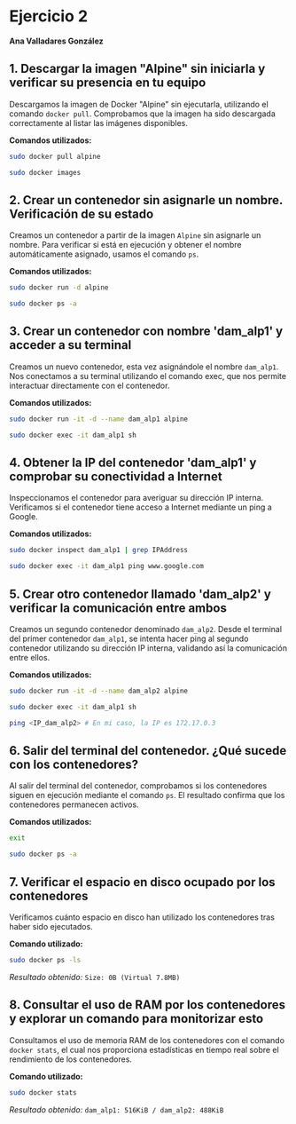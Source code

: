# Ejercicio 2  
**Ana Valladares González**

## 1. Descargar la imagen "Alpine" sin iniciarla y verificar su presencia en tu equipo  
Descargamos la imagen de Docker "Alpine" sin ejecutarla, utilizando el comando `docker pull`. Comprobamos que la imagen ha sido descargada correctamente al listar las imágenes disponibles.

**Comandos utilizados:**  
```bash
sudo docker pull alpine
```
```bash
sudo docker images
```

## 2. Crear un contenedor sin asignarle un nombre. Verificación de su estado
Creamos un contenedor a partir de la imagen `Alpine` sin asignarle un nombre. Para verificar si está en ejecución y obtener el nombre automáticamente asignado, usamos el comando `ps`.

**Comandos utilizados:**
```bash
sudo docker run -d alpine
```
```bash
sudo docker ps -a
```

## 3. Crear un contenedor con nombre 'dam_alp1' y acceder a su terminal
Creamos un nuevo contenedor, esta vez asignándole el nombre `dam_alp1`. Nos conectamos a su terminal utilizando el comando exec, que nos permite interactuar directamente con el contenedor.

**Comandos utilizados:**
```bash
sudo docker run -it -d --name dam_alp1 alpine
```
```bash
sudo docker exec -it dam_alp1 sh
```

## 4. Obtener la IP del contenedor 'dam_alp1' y comprobar su conectividad a Internet
Inspeccionamos el contenedor para averiguar su dirección IP interna. Verificamos si el contenedor tiene acceso a Internet mediante un ping a Google.

**Comandos utilizados:**
```bash
sudo docker inspect dam_alp1 | grep IPAddress
```
```bash
sudo docker exec -it dam_alp1 ping www.google.com
```

## 5. Crear otro contenedor llamado 'dam_alp2' y verificar la comunicación entre ambos
Creamos un segundo contenedor denominado `dam_alp2`. Desde el terminal del primer contenedor `dam_alp1`, se intenta hacer ping al segundo contenedor utilizando su dirección IP interna, validando así la comunicación entre ellos.

**Comandos utilizados:**
```bash
sudo docker run -it -d --name dam_alp2 alpine
```
```bash
sudo docker exec -it dam_alp1 sh
```
```bash
ping <IP_dam_alp2> # En mi caso, la IP es 172.17.0.3
```

## 6. Salir del terminal del contenedor. ¿Qué sucede con los contenedores?
Al salir del terminal del contenedor, comprobamos si los contenedores siguen en ejecución mediante el comando `ps`. El resultado confirma que los contenedores permanecen activos.

**Comandos utilizados:**
```bash
exit
```
```bash
sudo docker ps -a
```

## 7. Verificar el espacio en disco ocupado por los contenedores
Verificamos cuánto espacio en disco han utilizado los contenedores tras haber sido ejecutados.

**Comando utilizado:**
```bash
sudo docker ps -ls
```
*Resultado obtenido:* `Size: 0B (Virtual 7.8MB)`

## 8. Consultar el uso de RAM por los contenedores y explorar un comando para monitorizar esto
Consultamos el uso de memoria RAM de los contenedores con el comando `docker stats`, el cual nos proporciona estadísticas en tiempo real sobre el rendimiento de los contenedores.

**Comando utilizado:**
```bash
sudo docker stats
```
*Resultado obtenido:* `dam_alp1: 516KiB / dam_alp2: 488KiB`
